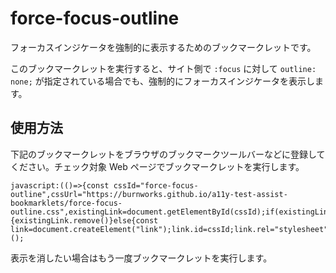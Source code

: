 # force-focus-outline

フォーカスインジケータを強制的に表示するためのブックマークレットです。

このブックマークレットを実行すると、サイト側で `:focus` に対して `outline: none;` が指定されている場合でも、強制的にフォーカスインジケータを表示します。

## 使用方法

下記のブックマークレットをブラウザのブックマークツールバーなどに登録してください。チェック対象 Web ページでブックマークレットを実行します。

```
javascript:(()=>{const cssId="force-focus-outline",cssUrl="https://burnworks.github.io/a11y-test-assist-bookmarklets/force-focus-outline.css",existingLink=document.getElementById(cssId);if(existingLink){existingLink.remove()}else{const link=document.createElement("link");link.id=cssId;link.rel="stylesheet";link.type="text/css";link.href=cssUrl;link.media="all";document.head.appendChild(link)}})();
```

表示を消したい場合はもう一度ブックマークレットを実行します。